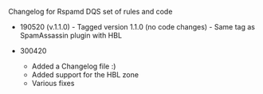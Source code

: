 Changelog for Rspamd DQS set of rules and code

- 190520 (v.1.1.0)
        - Tagged version 1.1.0 (no code changes)
        - Same tag as SpamAssassin plugin with HBL

- 300420
	- Added a Changelog file :)
	- Added support for the HBL zone
	- Various fixes

